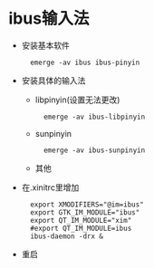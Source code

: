 # ibus输入法
* 安装基本软件

        emerge -av ibus ibus-pinyin
* 安装具体的输入法
    * libpinyin(设置无法更改)

            emerge -av ibus-libpinyin
    * sunpinyin
        
            emerge -av ibus-sunpinyin
    * 其他
* 在.xinitrc里增加

        export XMODIFIERS="@im=ibus"
        export GTK_IM_MODULE="ibus"
        export QT_IM_MODULE="xim"
        #export QT_IM_MODULE=ibus
        ibus-daemon -drx &
* 重启

